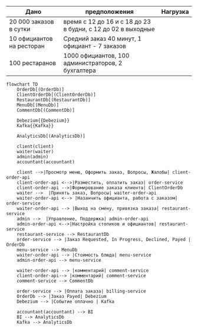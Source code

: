 | Дано                      | предположения                                                | Нагрузка |
|---------------------------|--------------------------------------------------------------|----------|
| 20 000 заказов в сутки    | время с 12 до 16 и с 18 до 23 в будни, c 12 до 02 в выходные |          |
| 10 официантов на ресторан | Средний заказ 40 минут, 1 официант - 7 заказов               |          |
| 100 рестаранов            | 1000 официантов, 100 администраторов, 2 бухгалтера           |          |

```mermaid
flowchart TD
    OrderDb[(OrderDb)]
    ClientOrderDb[(ClientOrderDb)]
    RestaurantDb[(RestaurantDb)]
    MenuDb[(MenuDb)]
    CommentDb[(CommentDb)]
    
    Debezium{{Debezium}}
    Kafka{{Kafka}}

    AnalyticsDb[(AnalyticsDb)]

    client(client)
    waiter(waiter)
    admin(admin)
    accountant(accountant)

    client -->|Просмотр меню, Оформить заказ, Вопросы, Жалобы| client-order-api
    client-order-api <-->|Разместить, оплатить заказ| order-service
    client-order-api -->|Формирование заказа клиента| ClientOrderDb
    waiter -->  |Принять заказ, Вопросы| waiter-order-api
    waiter-order-api <--> |Назанчить официанта, работа с заказом| order-service
    waiter-order-api --> |Выход на смену, привязка заказа| restaurant-service
    admin -->  |Управление, Поддержка| admin-order-api
    admin-order-api <-->|Настройка столиков и официантов| restaurant-service
    restaurant-service --> RestaurantDb
    order-service --> |Заказ Requested, In Progress, Declined, Payed | OrderDb
    menu-service --> MenuDb
    waiter-order-api --> |Стоимость блюда| menu-service
    admin-order-api --> menu-service

    waiter-order-api --> |комментарий| comment-service
    client-order-api--> |комментарий| comment-service
    comment-service --> CommentDb

    order-service --> |Оплата заказа| billing-service
    OrderDb --> |Заказ Payed| Debezium
    Debezium --> |Событие оплачно | Kafka

    accountant(accountant) --> BI
    BI --> AnalyticsDb
    Kafka --> AnalyticsDb

```
